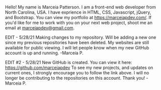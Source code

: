 Hello! My name is Marceia Patterson. I am a front-end web developer from North Carolina, USA. I have exprience in HTML, CSS, Javascript, jQuery, and Bootstrap.
You can view my portfolio at https://marceiapdev.com/.
If you'd like for me to work with you on your next web project, shoot me an email at marceiapdev@gmail.com.

EDIT - 5/28/21
Making changes to my repository. Will be adding a new one since my previous repositories have been deleted. My websites are still available for public viewing. I will let people know when my new GitHub account is up and running. -Marceia P.

EDIT #2 - 5/28/21
New GitHub is created. You can view it here: https://github.com/marceiapdev
To see my new projects, and updates on current ones, I strongly encourage you to follow the link above. I will no longer be contributing to the repositories on this account. Thank you! -Marceia P.

